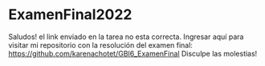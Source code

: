 # ExamenFinal2022
Saludos! el link enviado en la tarea no esta correcta.
Ingresar aquí para visitar mi repositorio con la resolución del examen final: https://github.com/karenachotet/GBI6_ExamenFinal
Disculpe las molestias!
